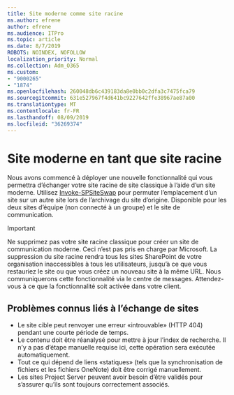 ```yaml
---
title: Site moderne comme site racine
ms.author: efrene
author: efrene
ms.audience: ITPro
ms.topic: article
ms.date: 8/7/2019
ROBOTS: NOINDEX, NOFOLLOW
localization_priority: Normal
ms.collection: Adm_O365
ms.custom:
- "9000265"
- "1874"
ms.openlocfilehash: 260048db6c439183da8e0bb0c2dfa3c7475fca79
ms.sourcegitcommit: 631e527967f4d641bc9227642ffe38967ae87a00
ms.translationtype: MT
ms.contentlocale: fr-FR
ms.lasthandoff: 08/09/2019
ms.locfileid: "36269374"
---
```

# <a name="modern-site-as-root-site"></a>Site moderne en tant que site racine

Nous avons commencé à déployer une nouvelle fonctionnalité qui vous permettra d’échanger votre site racine de site classique à l’aide d’un site moderne. Utilisez [Invoke-SPSiteSwap](https://docs.microsoft.com/powershell/module/sharepoint-online/invoke-spositeswap?view=sharepoint-ps) pour permuter l’emplacement d’un site sur un autre site lors de l’archivage du site d’origine. Disponible pour les deux sites d’équipe (non connecté à un groupe) et le site de communication. 

>[!Important]
> Ne supprimez pas votre site racine classique pour créer un site de communication moderne. Ceci n’est pas pris en charge par Microsoft. La suppression du site racine rendra tous les sites SharePoint de votre organisation inaccessibles à tous les utilisateurs, jusqu’à ce que vous restauriez le site ou que vous créez un nouveau site à la même URL. Nous communiquerons cette fonctionnalité via le centre de messages. Attendez-vous à ce que la fonctionnalité soit activée dans votre client.

## <a name="known-issues-with-swapping-sites"></a>Problèmes connus liés à l’échange de sites
- Le site cible peut renvoyer une erreur «introuvable» (HTTP 404) pendant une courte période de temps.
- Le contenu doit être réanalysé pour mettre à jour l’index de recherche. Il n’y a pas d’étape manuelle requise ici, cette opération sera exécutée automatiquement.
- Tout ce qui dépend de liens «statiques» (tels que la synchronisation de fichiers et les fichiers OneNote) doit être corrigé manuellement.
- Les sites Project Server peuvent avoir besoin d’être validés pour s’assurer qu’ils sont toujours correctement associés. 
